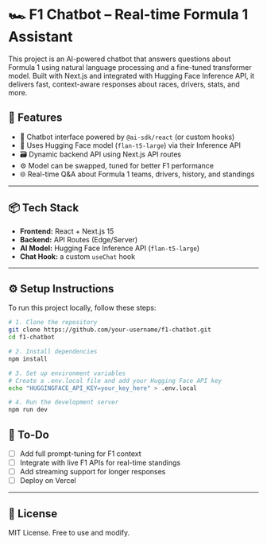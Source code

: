 # 🏎️ F1 Chatbot – Real-time Formula 1 Assistant

This project is an AI-powered chatbot that answers questions about Formula 1 using natural language processing and a fine-tuned transformer model. Built with Next.js and integrated with Hugging Face Inference API, it delivers fast, context-aware responses about races, drivers, stats, and more.

## 🚀 Features

- 🤖 Chatbot interface powered by `@ai-sdk/react` (or custom hooks)
- 🧠 Uses Hugging Face model (`flan-t5-large`) via their Inference API
- 🗃️ Dynamic backend API using Next.js API routes
- ⚙️ Model can be swapped, tuned for better F1 performance
- 🌐 Real-time Q&A about Formula 1 teams, drivers, history, and standings

---

## 📦 Tech Stack

- **Frontend:** React + Next.js 15
- **Backend:** API Routes (Edge/Server)
- **AI Model:** Hugging Face Inference API (`flan-t5-large`)
- **Chat Hook:** a custom `useChat` hook
  

---
## ⚙️ Setup Instructions

To run this project locally, follow these steps:

```bash
# 1. Clone the repository
git clone https://github.com/your-username/f1-chatbot.git
cd f1-chatbot

# 2. Install dependencies
npm install

# 3. Set up environment variables
# Create a .env.local file and add your Hugging Face API key
echo "HUGGINGFACE_API_KEY=your_key_here" > .env.local

# 4. Run the development server
npm run dev
```

## 📌 To-Do

- [ ] Add full prompt-tuning for F1 context  
- [ ] Integrate with live F1 APIs for real-time standings  
- [ ] Add streaming support for longer responses  
- [ ] Deploy on Vercel  

---

## 📄 License

MIT License. Free to use and modify.

